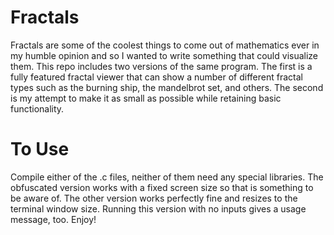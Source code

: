 # Fractals 
Fractals are some of the coolest things to come out of mathematics ever in my humble opinion and so I wanted to write something that could visualize them.
This repo includes two versions of the same program.
The first is a fully featured fractal viewer that can show a number of different fractal types such as the burning ship, the mandelbrot set, and others.
The second is my attempt to make it as small as possible while retaining basic functionality. 

# To Use
Compile either of the .c files, neither of them need any special libraries. The obfuscated version works with a fixed screen size so that is something to be aware of.
The other version works perfectly fine and resizes to the terminal window size. Running this version with no inputs gives a usage message, too.
Enjoy!
